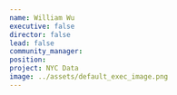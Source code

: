 ```yaml
---
name: William Wu
executive: false
director: false
lead: false
community_manager:   
position:  
project: NYC Data
image: ../assets/default_exec_image.png
---
```

